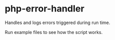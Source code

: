 # php-error-handler

Handles and logs errors triggered during run time.

Run example files to see how the script works.
